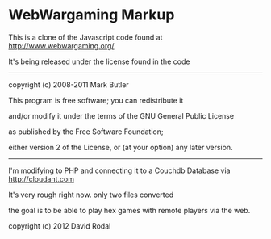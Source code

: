 WebWargaming Markup
===================


This is a clone of the Javascript code found at
http://www.webwargaming.org/

It's being released under the license found in the code

-------------------------------------------------------------------------------

 copyright (c) 2008-2011 Mark Butler

 This program is free software; you can redistribute it

 and/or modify it under the terms of the GNU General Public License

 as published by the Free Software Foundation;

 either version 2 of the License, or (at your option) any later version.

------------------------------------------------------------------------------

I'm modifying to PHP and connecting it to a Couchdb Database via http://cloudant.com

It's very rough right now. only two files converted

the goal is to be able to play hex games with remote players via the web.

copyright (c) 2012 David Rodal
